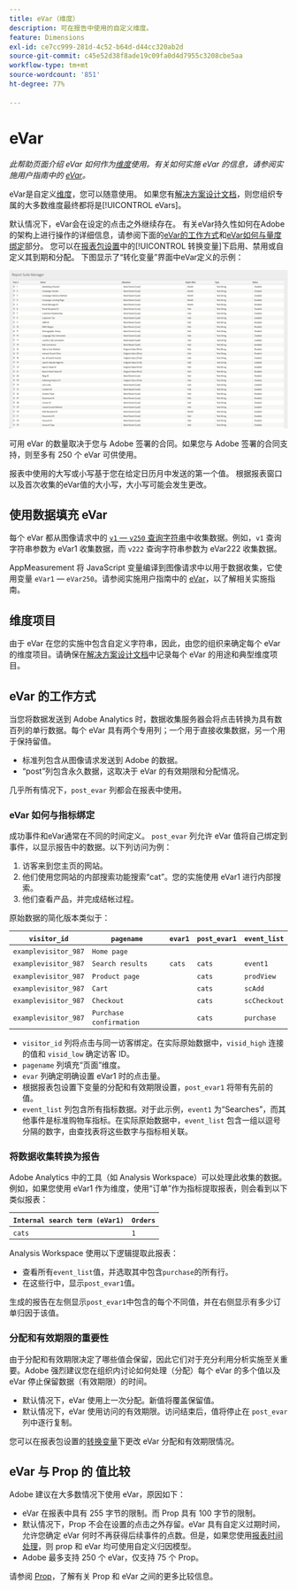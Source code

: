 ```yaml
---
title: eVar（维度）
description: 可在报告中使用的自定义维度。
feature: Dimensions
exl-id: ce7cc999-281d-4c52-b64d-d44cc320ab2d
source-git-commit: c45e52d38f8ade19c09fa0d4d7955c3208cbe5aa
workflow-type: tm+mt
source-wordcount: '851'
ht-degree: 77%

---
```


# eVar

*此帮助页面介绍 eVar 如何作为[维度](overview.md)使用。有关如何实施 eVar 的信息，请参阅实施用户指南中的 [eVar](/help/implement/vars/page-vars/evar.md)。*

eVar是自定义[维度](overview.md)，您可以随意使用。 如果您有[解决方案设计文档](/help/implement/prepare/solution-design.md)，则您组织专属的大多数维度最终都将是[!UICONTROL eVars]。

默认情况下，eVar会在设定的点击之外继续存在。 有关eVar持久性如何在Adobe的架构上进行操作的详细信息，请参阅下面的[eVar的工作方式](#how-evars-work)和[eVar如何与量度绑定](#how-evars-tie-to-metrics)部分。 您可以在[报表包设置](/help/admin/admin/c-manage-report-suites/c-edit-report-suites/conversion-var-admin/conversion-var-admin.md)中的[!UICONTROL 转换变量]下启用、禁用或自定义其到期和分配。 下图显示了“转化变量”界面中eVar定义的示例：

![Evar 示例](assets/evars-sample.png)

可用 eVar 的数量取决于您与 Adobe 签署的合同。如果您与 Adobe 签署的合同支持，则至多有 250 个 eVar 可供使用。

报表中使用的大写或小写基于您在给定日历月中发送的第一个值。 根据报表窗口以及首次收集的eVar值的大小写，大小写可能会发生更改。

## 使用数据填充 eVar

每个 eVar 都从图像请求中的 [`v1` — `v250` 查询字符串](/help/implement/validate/query-parameters.md)中收集数据。例如，`v1` 查询字符串参数为 eVar1 收集数据，而 `v222` 查询字符串参数为 eVar222 收集数据。

AppMeasurement 将 JavaScript 变量编译到图像请求中以用于数据收集，它使用变量 `eVar1` — `eVar250`。请参阅实施用户指南中的 [eVar](/help/implement/vars/page-vars/evar.md)，以了解相关实施指南。

## 维度项目

由于 eVar 在您的实施中包含自定义字符串，因此，由您的组织来确定每个 eVar 的维度项目。请确保在[解决方案设计文档](/help/implement/prepare/solution-design.md)中记录每个 eVar 的用途和典型维度项目。

## eVar 的工作方式

当您将数据发送到 Adobe Analytics 时，数据收集服务器会将点击转换为具有数百列的单行数据。每个 eVar 具有两个专用列；一个用于直接收集数据，另一个用于保持留值。

* 标准列包含从图像请求发送到 Adobe 的数据。
* “post”列包含永久数据，这取决于 eVar 的有效期限和分配情况。

几乎所有情况下，`post_evar` 列都会在报表中使用。

### eVar 如何与指标绑定

成功事件和eVar通常在不同的时间定义。 `post_evar` 列允许 eVar 值将自己绑定到事件，以显示报告中的数据。以下列访问为例：

1. 访客来到您主页的网站。
2. 他们使用您网站的内部搜索功能搜索“cat”。您的实施使用 eVar1 进行内部搜索。
3. 他们查看产品，并完成结帐过程。

原始数据的简化版本类似于：

| `visitor_id` | `pagename` | `evar1` | `post_evar1` | `event_list` |
| --- | --- | --- | --- | --- |
| `examplevisitor_987` | `Home page` | | | |
| `examplevisitor_987` | `Search results` | `cats` | `cats` | `event1` |
| `examplevisitor_987` | `Product page` | | `cats` | `prodView` |
| `examplevisitor_987` | `Cart` | | `cats` | `scAdd` |
| `examplevisitor_987` | `Checkout` | | `cats` | `scCheckout` |
| `examplevisitor_987` | `Purchase confirmation` | | `cats` | `purchase` |

* `visitor_id` 列将点击与同一访客绑定。在实际原始数据中，`visid_high` 连接的值和 `visid_low` 确定访客 ID。
* `pagename` 列填充“页面”维度。
* `evar` 列确定明确设置 eVar1 时的点击量。
* 根据报表包设置下变量的分配和有效期限设置，`post_evar1` 将带有先前的值。
* `event_list` 列包含所有指标数据。对于此示例，`event1` 为“Searches”，而其他事件是标准购物车指标。在实际原始数据中，`event_list` 包含一组以逗号分隔的数字，由查找表将这些数字与指标相关联。

### 将数据收集转换为报告

Adobe Analytics 中的工具（如 Analysis Workspace）可以处理此收集的数据。例如，如果您使用 eVar1 作为维度，使用“订单”作为指标提取报表，则会看到以下类似报表：

| `Internal search term (eVar1)` | `Orders` |
| --- | --- |
| `cats` | `1` |

Analysis Workspace 使用以下逻辑提取此报表：

* 查看所有`event_list`值，并选取其中包含`purchase`的所有行。
* 在这些行中，显示`post_evar1`值。

生成的报告在左侧显示`post_evar1`中包含的每个不同值，并在右侧显示有多少订单归因于该值。

### 分配和有效期限的重要性

由于分配和有效期限决定了哪些值会保留，因此它们对于充分利用分析实施至关重要。Adobe 强烈建议您在组织内讨论如何处理（分配）每个 eVar 的多个值以及 eVar 停止保留数据（有效期限）的时间。

* 默认情况下，eVar 使用上一次分配。新值将覆盖保留值。
* 默认情况下，eVar 使用访问的有效期限。访问结束后，值将停止在 `post_evar` 列中逐行复制。

您可以在报表包设置的[转换变量](/help/admin/admin/c-manage-report-suites/c-edit-report-suites/conversion-var-admin/conversion-var-admin.md)下更改 eVar 分配和有效期限情况。

## eVar 与 Prop 的 值比较

Adobe 建议在大多数情况下使用 eVar，原因如下：

* eVar 在报表中具有 255 字节的限制。而 Prop 具有 100 字节的限制。
* 默认情况下，Prop 不会在设置的点击之外存留。eVar 具有自定义过期时间，允许您确定 eVar 何时不再获得后续事件的点数。但是，如果您使用[报表时间处理](/help/components/vrs/vrs-report-time-processing.md)，则 prop 和 eVar 均可使用自定义归因模型。
* Adobe 最多支持 250 个 eVar，仅支持 75 个 Prop。

请参阅 [Prop](prop.md)，了解有关 Prop 和 eVar 之间的更多比较信息。
